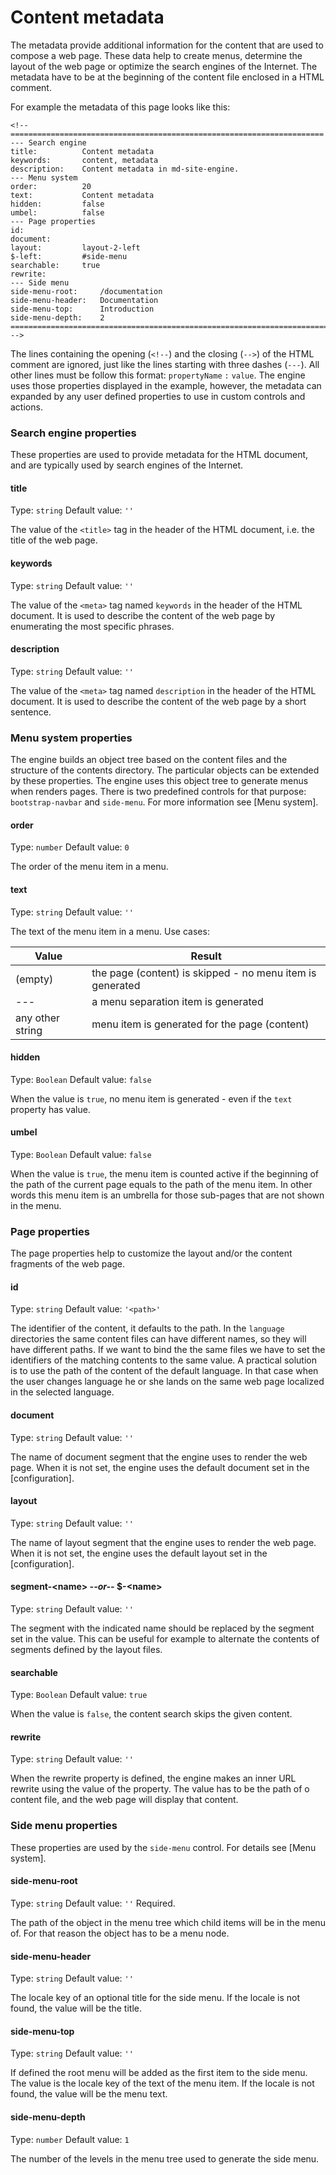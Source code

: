 <!-- ======================================================================
--- Search engine
title:          Content metadata
keywords:       content, metadata
description:    Content metadata in md-site-engine.
--- Menu system
order:          20
text:           Content metadata
hidden:         false
umbel:          false
--- Page properties
id:             
document:       
layout:         layout-2-left
$-left:         #side-menu
searchable:     true
--- Side menu
side-menu-root:     /documentation
side-menu-header:   Documentation
side-menu-top:      Introduction
side-menu-depth:    2
======================================================================= -->

# Content metadata

The metadata provide additional information for the content that are used to
compose a web page. These data help to create menus, determine the layout of the
web page or optimize the search engines of the Internet. The metadata have to be
at the beginning of the content file enclosed in a HTML comment.

For example the metadata of this page looks like this:

```text
<!-- ======================================================================
--- Search engine
title:          Content metadata
keywords:       content, metadata
description:    Content metadata in md-site-engine.
--- Menu system
order:          20
text:           Content metadata
hidden:         false
umbel:          false
--- Page properties
id:             
document:       
layout:         layout-2-left
$-left:         #side-menu
searchable:     true
rewrite:        
--- Side menu
side-menu-root:     /documentation
side-menu-header:   Documentation
side-menu-top:      Introduction
side-menu-depth:    2
======================================================================= -->
```

The lines containing the opening (`<!--`) and the closing (`-->`) of the HTML
comment are ignored, just like the lines starting with three dashes (`---`). All
other lines must be follow this format: `propertyName` `:` `value`. The engine
uses those properties displayed in the example, however, the metadata can
expanded by any user defined properties to use in custom controls and actions.

### Search engine properties

These properties are used to provide metadata for the HTML document, and are
typically used by search engines of the Internet.

#### title

Type: `string` Default value: `''`

The value of the `<title>` tag in the header of the HTML document, i.e. the
title of the web page.

#### keywords

Type: `string` Default value: `''`

The value of the `<meta>` tag named `keywords` in the header of the HTML
document. It is used to describe the content of the web page by enumerating the
most specific phrases.

#### description

Type: `string` Default value: `''`

The value of the `<meta>` tag named `description` in the header of the HTML
document. It is used to describe the content of the web page by a short sentence.

### Menu system properties

The engine builds an object tree based on the content files and the structure of
the contents directory. The particular objects can be extended by these
properties. The engine uses this object tree to generate menus when renders
pages. There is two predefined controls for that purpose: `bootstrap-navbar` and
`side-menu`. For more information see [Menu system].

#### order

Type: `number` Default value: `0`

The order of the menu item in a menu.

#### text

Type: `string` Default value: `''`

The text of the menu item in a menu. Use cases:

| Value | Result |
| --- | --- |
| (empty) | the page (content) is skipped - no menu item is generated |
| --- | a menu separation item is generated |
| any other string | menu item is generated for the page (content) |


#### hidden

Type: `Boolean` Default value: `false`

When the value is `true`, no menu item is generated - even if the `text`
property has value.

#### umbel

Type: `Boolean` Default value: `false`

When the value is `true`, the menu item is counted active if the beginning of
the path of the current page equals to the path of the menu item. In other words
this menu item is an umbrella for those sub-pages that are not shown in the menu.

### Page properties

The page properties help to customize the layout and/or the content fragments of
the web page.

#### id

Type: `string` Default value: `'<path>'`

The identifier of the content, it defaults to the path. In the `language`
directories the same content files can have different names, so they will have
different paths. If we want to bind the the same files we have to set the
identifiers of the matching contents to the same value. A practical solution is
to use the path of the content of the default language. In that case when the
user changes language he or she lands on the same web page localized in the
selected language.

#### document

Type: `string` Default value: `''`

The name of document segment that the engine uses to render the web page. When
it is not set, the engine uses the default document set in the [configuration].

#### layout

Type: `string` Default value: `''`

The name of layout segment that the engine uses to render the web page. When
it is not set, the engine uses the default layout set in the [configuration].

#### segment-&lt;name> _--or--_ $-&lt;name>

Type: `string` Default value: `''`

The segment with the indicated name should be replaced by the segment set in the
value. This can be useful for example to alternate the contents of segments
defined by the layout files.

#### searchable

Type: `Boolean` Default value: `true`

When the value is `false`, the content search skips the given content.

#### rewrite

Type: `string` Default value: `''`

When the rewrite property is defined, the engine makes an inner URL rewrite
using the value of the property. The value has to be the path of o content file,
and the web page will display that content.

### Side menu properties

These properties are used by the `side-menu` control. For details see [Menu system].

#### side-menu-root

Type: `string` Default value: `''` Required.

The path of the object in the menu tree which child items will be in the menu of.
For that reason the object has to be a menu node.

#### side-menu-header

Type: `string` Default value: `''`

The locale key of an optional title for the side menu. If the locale is not
found, the value will be the title.

#### side-menu-top

Type: `string` Default value: `''`

If defined the root menu will be added as the first item to the side menu. The
value is the locale key of the text of the menu item. If the locale is not
found, the value will be the menu text.

#### side-menu-depth

Type: `number` Default value: `1`

The number of the levels in the menu tree used to generate the side menu.
